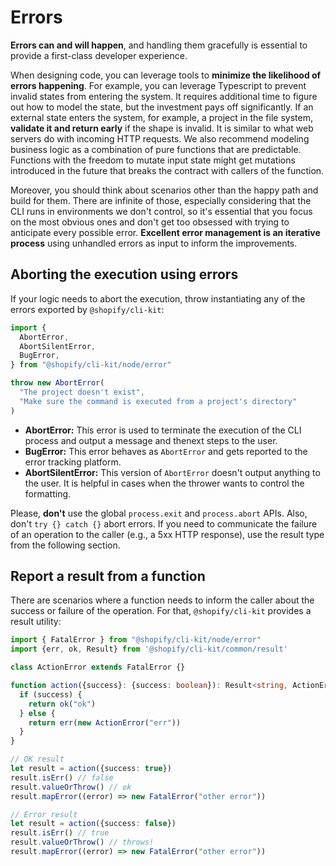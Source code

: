 # Errors

**Errors can and will happen**, and handling them gracefully is essential to provide a first-class developer experience.

When designing code, you can leverage tools to **minimize the likelihood of errors happening**. For example, you can leverage Typescript to prevent invalid states from entering the system. It requires additional time to figure out how to model the state, but the investment pays off significantly. If an external state enters the system, for example, a project in the file system, **validate it and return early** if the shape is invalid. It is similar to what web servers do with incoming HTTP requests. We also recommend modeling business logic as a combination of pure functions that are predictable. Functions with the freedom to mutate input state might get mutations introduced in the future that breaks the contract with callers of the function.

Moreover, you should think about scenarios other than the happy path and build for them. There are infinite of those, especially considering that the CLI runs in environments we don't control, so it's essential that you focus on the most obvious ones and don't get too obsessed with trying to anticipate every possible error. **Excellent error management is an iterative process** using unhandled errors as input to inform the improvements.

## Aborting the execution using errors

If your logic needs to abort the execution, throw instantiating any of the errors exported by `@shopify/cli-kit`:

```ts
import {
  AbortError,
  AbortSilentError,
  BugError,
} from "@shopify/cli-kit/node/error"

throw new AbortError(
  "The project doesn't exist",
  "Make sure the command is executed from a project's directory"
)
```

- **AbortError:** This error is used to terminate the execution of the CLI process and output a message and thenext steps to the user.
- **BugError:** This error behaves as `AbortError` and gets reported to the error tracking platform.
- **AbortSilentError:** This version of `AbortError` doesn't output anything to the user. It is helpful in cases when the thrower wants to control the formatting.

Please, **don't** use the global `process.exit` and `process.abort` APIs. Also, don't `try {} catch {}` abort errors. If you need to communicate the failure of an operation to the caller (e.g., a 5xx HTTP response), use the result type from the following section.

## Report a result from a function

There are scenarios where a function needs to inform the caller about the success or failure of the operation. For that, `@shopify/cli-kit` provides a result utility:



```ts
import { FatalError } from "@shopify/cli-kit/node/error"
import {err, ok, Result} from '@shopify/cli-kit/common/result'

class ActionError extends FatalError {}

function action({success}: {success: boolean}): Result<string, ActionError> {
  if (success) {
    return ok("ok")
  } else {
    return err(new ActionError("err"))
  }
}

// OK result
let result = action({success: true})
result.isErr() // false
result.valueOrThrow() // ok
result.mapError((error) => new FatalError("other error"))

// Error result
let result = action({success: false})
result.isErr() // true
result.valueOrThrow() // throws!
result.mapError((error) => new FatalError("other error"))
```


